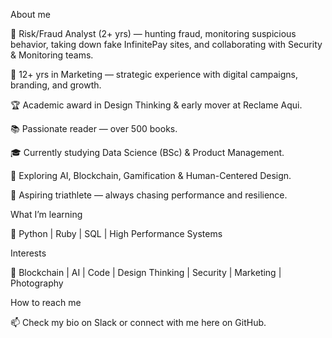 About me

🎯 Risk/Fraud Analyst (2+ yrs) — hunting fraud, monitoring suspicious behavior, taking down fake InfinitePay sites, and collaborating with Security & Monitoring teams.

💼 12+ yrs in Marketing — strategic experience with digital campaigns, branding, and growth.

🏆 Academic award in Design Thinking & early mover at Reclame Aqui.

📚 Passionate reader — over 500 books.

🎓 Currently studying Data Science (BSc) & Product Management.

🤖 Exploring AI, Blockchain, Gamification & Human-Centered Design.

🚴 Aspiring triathlete — always chasing performance and resilience.

What I’m learning

🌱 Python | Ruby | SQL | High Performance Systems

Interests

👀 Blockchain | AI | Code | Design Thinking | Security | Marketing | Photography

How to reach me

📫 Check my bio on Slack or connect with me here on GitHub.
